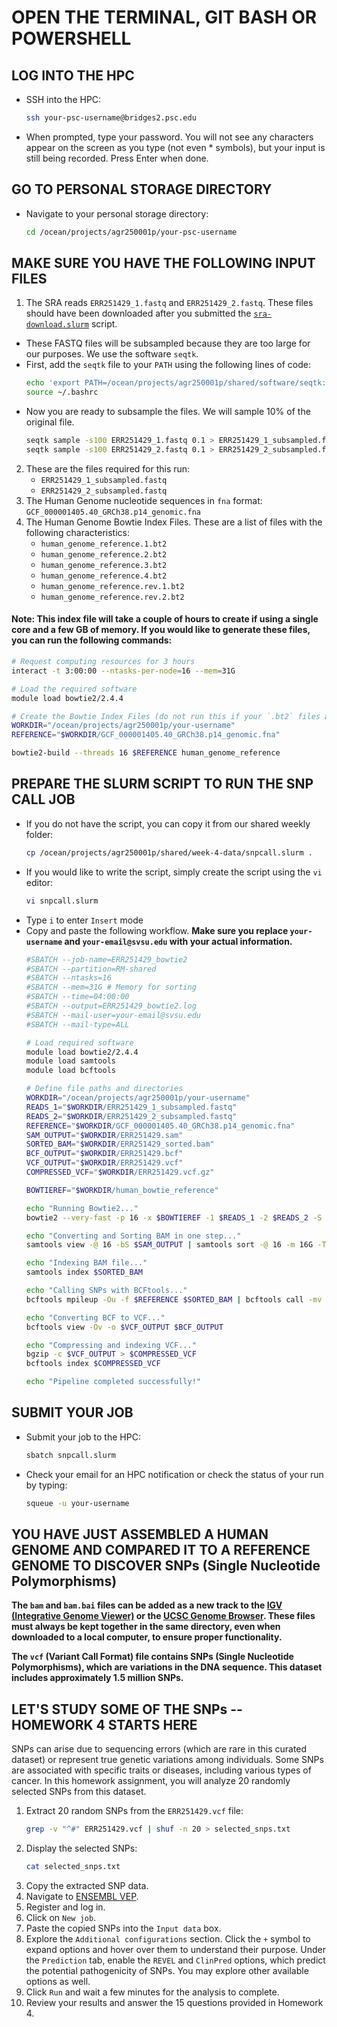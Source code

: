 # OPEN THE TERMINAL, GIT BASH OR POWERSHELL

## LOG INTO THE HPC
- SSH into the HPC:
  ```bash
  ssh your-psc-username@bridges2.psc.edu
  ```
- When prompted, type your password. You will not see any characters appear on the screen as you type (not even * symbols), but your input is still being recorded. Press Enter when done.

## GO TO PERSONAL STORAGE DIRECTORY
- Navigate to your personal storage directory:
  ```bash
  cd /ocean/projects/agr250001p/your-psc-username
  ```

## MAKE SURE YOU HAVE THE FOLLOWING INPUT FILES

1. The SRA reads `ERR251429_1.fastq` and `ERR251429_2.fastq`. These files should have been downloaded after you submitted the [`sra-download.slurm`](https://github.com/biologysvsu/week-4-repository/blob/main/updated%20slurm%20instructions.md) script.

- These FASTQ files will be subsampled because they are too large for our purposes. We use the software `seqtk`.
- First, add the `seqtk` file to your `PATH` using the following lines of code:
  ```bash
  echo 'export PATH=/ocean/projects/agr250001p/shared/software/seqtk:$PATH' >> ~/.bashrc
  source ~/.bashrc
  ```
- Now you are ready to subsample the files. We will sample 10% of the original file.
  ```bash
  seqtk sample -s100 ERR251429_1.fastq 0.1 > ERR251429_1_subsampled.fastq &
  seqtk sample -s100 ERR251429_2.fastq 0.1 > ERR251429_2_subsampled.fastq &
  ```

2. These are the files required for this run:
   - `ERR251429_1_subsampled.fastq`
   - `ERR251429_2_subsampled.fastq`
3. The Human Genome nucleotide sequences in `fna` format: `GCF_000001405.40_GRCh38.p14_genomic.fna`
4. The Human Genome Bowtie Index Files. These are a list of files with the following characteristics:
   - `human_genome_reference.1.bt2`
   - `human_genome_reference.2.bt2`
   - `human_genome_reference.3.bt2`
   - `human_genome_reference.4.bt2`
   - `human_genome_reference.rev.1.bt2`
   - `human_genome_reference.rev.2.bt2`

#### Note: This index file will take a couple of hours to create if using a single core and a few GB of memory. If you would like to generate these files, you can run the following commands:
```bash
# Request computing resources for 3 hours
interact -t 3:00:00 --ntasks-per-node=16 --mem=31G

# Load the required software
module load bowtie2/2.4.4

# Create the Bowtie Index Files (do not run this if your `.bt2` files are already available)
WORKDIR="/ocean/projects/agr250001p/your-username"
REFERENCE="$WORKDIR/GCF_000001405.40_GRCh38.p14_genomic.fna"

bowtie2-build --threads 16 $REFERENCE human_genome_reference
```

## PREPARE THE SLURM SCRIPT TO RUN THE SNP CALL JOB

- If you do not have the script, you can copy it from our shared weekly folder:
  ```bash
  cp /ocean/projects/agr250001p/shared/week-4-data/snpcall.slurm .
  ```
- If you would like to write the script, simply create the script using the `vi` editor:
  ```bash
  vi snpcall.slurm
  ```
- Type `i` to enter `Insert` mode
- Copy and paste the following workflow. **Make sure you replace `your-username` and `your-email@svsu.edu` with your actual information.**
  ```bash
  #SBATCH --job-name=ERR251429_bowtie2
  #SBATCH --partition=RM-shared
  #SBATCH --ntasks=16
  #SBATCH --mem=31G # Memory for sorting
  #SBATCH --time=04:00:00
  #SBATCH --output=ERR251429_bowtie2.log
  #SBATCH --mail-user=your-email@svsu.edu
  #SBATCH --mail-type=ALL

  # Load required software
  module load bowtie2/2.4.4
  module load samtools
  module load bcftools

  # Define file paths and directories
  WORKDIR="/ocean/projects/agr250001p/your-username"
  READS_1="$WORKDIR/ERR251429_1_subsampled.fastq"
  READS_2="$WORKDIR/ERR251429_2_subsampled.fastq"
  REFERENCE="$WORKDIR/GCF_000001405.40_GRCh38.p14_genomic.fna"
  SAM_OUTPUT="$WORKDIR/ERR251429.sam"
  SORTED_BAM="$WORKDIR/ERR251429_sorted.bam"
  BCF_OUTPUT="$WORKDIR/ERR251429.bcf"
  VCF_OUTPUT="$WORKDIR/ERR251429.vcf"
  COMPRESSED_VCF="$WORKDIR/ERR251429.vcf.gz"

  BOWTIEREF="$WORKDIR/human_bowtie_reference"

  echo "Running Bowtie2..."
  bowtie2 --very-fast -p 16 -x $BOWTIEREF -1 $READS_1 -2 $READS_2 -S $SAM_OUTPUT

  echo "Converting and Sorting BAM in one step..."
  samtools view -@ 16 -bS $SAM_OUTPUT | samtools sort -@ 16 -m 16G -T /scratch/tmp_sort -o $SORTED_BAM

  echo "Indexing BAM file..."
  samtools index $SORTED_BAM

  echo "Calling SNPs with BCFtools..."
  bcftools mpileup -Ou -f $REFERENCE $SORTED_BAM | bcftools call -mv -Ob -o $BCF_OUTPUT

  echo "Converting BCF to VCF..."
  bcftools view -Ov -o $VCF_OUTPUT $BCF_OUTPUT

  echo "Compressing and indexing VCF..."
  bgzip -c $VCF_OUTPUT > $COMPRESSED_VCF
  bcftools index $COMPRESSED_VCF

  echo "Pipeline completed successfully!"
  ```

## SUBMIT YOUR JOB
- Submit your job to the HPC:
  ```bash
  sbatch snpcall.slurm
  ```
- Check your email for an HPC notification or check the status of your run by typing:
  ```bash
  squeue -u your-username
  ```

## YOU HAVE JUST ASSEMBLED A HUMAN GENOME AND COMPARED IT TO A REFERENCE GENOME TO DISCOVER SNPs (Single Nucleotide Polymorphisms)


**The `bam` and `bam.bai` files can be added as a new track to the [IGV (Integrative Genome Viewer)](https://igv.org/app/) or the [UCSC Genome Browser](https://genome.ucsc.edu/cgi-bin/hgCustom?hgsid=2448465611_2ahqxurtL558kFyz4c844qnkzfE9). These files must always be kept together in the same directory, even when downloaded to a local computer, to ensure proper functionality.**

**The `vcf` (Variant Call Format) file contains SNPs (Single Nucleotide Polymorphisms), which are variations in the DNA sequence. This dataset includes approximately 1.5 million SNPs.**

## LET'S STUDY SOME OF THE SNPs -- HOMEWORK 4 STARTS HERE

SNPs can arise due to sequencing errors (which are rare in this curated dataset) or represent true genetic variations among individuals. Some SNPs are associated with specific traits or diseases, including various types of cancer. In this homework assignment, you will analyze 20 randomly selected SNPs from this dataset.

1. Extract 20 random SNPs from the `ERR251429.vcf` file:
   ```bash
   grep -v "^#" ERR251429.vcf | shuf -n 20 > selected_snps.txt
   ```
2. Display the selected SNPs:
   ```bash
   cat selected_snps.txt
   ```
3. Copy the extracted SNP data.
4. Navigate to [ENSEMBL VEP](https://useast.ensembl.org/Tools/VEP).
5. Register and log in.
6. Click on `New job`.
7. Paste the copied SNPs into the `Input data` box.
8. Explore the `Additional configurations` section. Click the `+` symbol to expand options and hover over them to understand their purpose. Under the `Prediction` tab, enable the `REVEL` and `ClinPred` options, which predict the potential pathogenicity of SNPs. You may explore other available options as well.
9. Click `Run` and wait a few minutes for the analysis to complete.
10. Review your results and answer the 15 questions provided in Homework 4.
